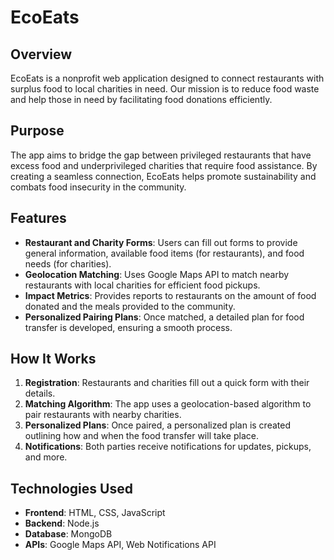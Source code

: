 # EcoEats

## Overview
EcoEats is a nonprofit web application designed to connect restaurants with surplus food to local charities in need. Our mission is to reduce food waste and help those in need by facilitating food donations efficiently.

## Purpose
The app aims to bridge the gap between privileged restaurants that have excess food and underprivileged charities that require food assistance. By creating a seamless connection, EcoEats helps promote sustainability and combats food insecurity in the community.

## Features
- **Restaurant and Charity Forms**: Users can fill out forms to provide general information, available food items (for restaurants), and food needs (for charities).
- **Geolocation Matching**: Uses Google Maps API to match nearby restaurants with local charities for efficient food pickups.
- **Impact Metrics**: Provides reports to restaurants on the amount of food donated and the meals provided to the community.
- **Personalized Pairing Plans**: Once matched, a detailed plan for food transfer is developed, ensuring a smooth process.

## How It Works
1. **Registration**: Restaurants and charities fill out a quick form with their details.
2. **Matching Algorithm**: The app uses a geolocation-based algorithm to pair restaurants with nearby charities.
3. **Personalized Plans**: Once paired, a personalized plan is created outlining how and when the food transfer will take place.
4. **Notifications**: Both parties receive notifications for updates, pickups, and more.

## Technologies Used
- **Frontend**: HTML, CSS, JavaScript
- **Backend**: Node.js
- **Database**: MongoDB
- **APIs**: Google Maps API, Web Notifications API

